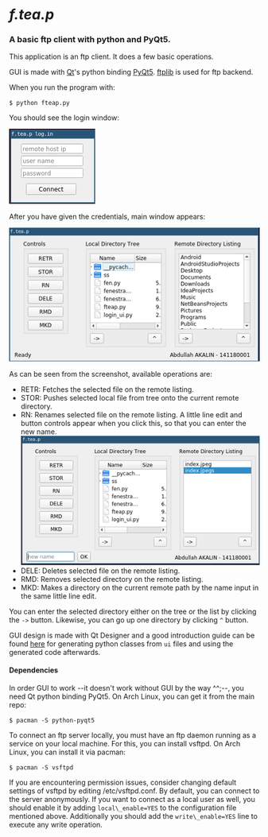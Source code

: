 # *f.tea.p*

### A basic ftp client with python and PyQt5.

This application is an ftp client. It does a few basic operations.

GUI is made with [Qt](https://www.qt.io/)'s python binding [PyQt5](https://sourceforge.net/projects/pyqt/).
[ftplib](https://docs.python.org/3/library/ftplib.html) is used for ftp backend.

When you run the program with:

```
$ python fteap.py
```

You should see the login window:

![Login window.](/ss/login_screen.png?raw=true)

After you have given the credentials, main window appears:

![Main window.](ss/main_screen.png?raw=true)

As can be seen from the screenshot, available operations are:

* RETR: Fetches the selected file on the remote listing.
* STOR: Pushes selected local file from tree onto the current remote directory.
* RN: Renames selected file on the remote listing. A little line edit and button controls appear when you click this, so that you can enter the new name.
![Renaming](ss/rename.png?raw=true)
* DELE: Deletes selected file on the remote listing.
* RMD: Removes selected directory on the remote listing.
* MKD: Makes a directory on the current remote path by the name input in the same little line edit.

You can enter the selected directory either on the tree or the list by clicking the `->` button. Likewise, you can go up one directory by clicking `^` button.

GUI design is made with Qt Designer and a good introduction guide can be found [here](http://pyqt.sourceforge.net/Docs/PyQt5/designer.html) for generating python
classes from `ui` files and using the generated code afterwards.

#### Dependencies

In order GUI to work --it doesn't work without GUI by the way ^^;--, you need Qt python binding PyQt5. On Arch Linux, you can get it from the main repo:

```
$ pacman -S python-pyqt5
```

To connect an ftp server locally, you must have an ftp daemon running as a service on your local machine. For this, you can install vsftpd. On Arch Linux, you can
install it via pacman:

```
$ pacman -S vsftpd
```
    
If you are encountering permission issues, consider changing default settings of vsftpd by editing /etc/vsftpd.conf. By default, you can connect to the server anonymously.
If you want to connect as a local user as well, you should enable it by adding `local\_enable=YES` to the configuration file mentioned above. Additionally you should add the
`write\_enable=YES` line to execute any write operation.

